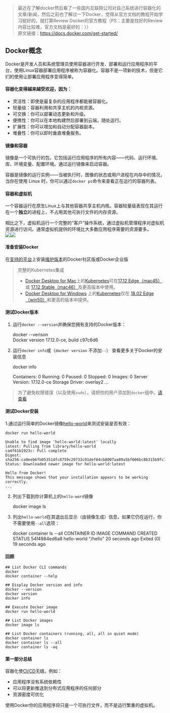 > 最近在了解docker然后看了一些国内互联网公司对自己系统进行容器化的文章/新闻，然后之前也了解过一下Docker，觉得从官方文档的教程开始学习挺好的，就打算Review Docker的官方教程（PS：主要是找好的Review内容比较难，官方文档是最好的：））  
> 原文链接：https://docs.docker.com/get-started/  
  
## Docker概念  
Docker是开发人员和系统管理员使用容器进行开发、部署和运行应用程序的平台，使用Linux容器部署应用程序被称为容器化。容器不是一项新的技术，但是它们的使用让部署应用程序变得简单。  
  
#### 容器化变得越来越受欢迎，因为：
- 灵活性：即使是最复杂的应用程序都能被容器化。 
- 轻量级：容器利用和共享主机的内核资源。  
- 可交换：你可以部署动态更新和升级。  
- 便携性：你可以在本地构建然后部署到云端，随处运行。  
- 扩展性：你可以增加和自动分配容器副本。  
- 堆叠性：你可以即时垂直堆叠服务。  
  
#### 镜像和容器  
  
镜像是一个可执行的包，它包括运行应用程序的所有内容——代码、运行环境、库、环境变量、配置环境。通过运行镜像来启动容器。  
  
容器是镜像的运行实例——当被执行时，图像的状态或用户进程在内存中的情况，当你在使用 Linux 时，你可以通过`docker ps`命令来查看正在运行的容器列表。  
  
#### 容器和虚拟机  
  
一个容器运行在原生Linux上与其他容器共享主机内核。容器轻量级表现在其运行在一个**独立**的进程上，不占用其他可执行文件的内存资源。  
  
相比之下，虚拟机运行一个完整的“客户”操作系统，通过虚拟机管理程序对虚拟机资源进行访问。通常虚拟机提供的环境比大多数应用程序需要的资源要多。  
![](https://docs.docker.com/images/Container%402x.png)![](https://docs.docker.com/images/VM%402x.png)  
  
#### 准备安装Docker  
在[支持的平台](https://docs.docker.com/ee/supported-platforms/)上安装[维护版本](https://docs.docker.com/install/)的Docker社区版或Docker企业版   
  
> 完整的Kubernetes集成
> - [Docker Desktop for Mac](https://docs.docker.com/docker-for-mac/kubernetes/)上的[Kubernetes](https://docs.docker.com/docker-for-mac/kubernetes/)可在[17.12 Edge（mac45）](https://docs.docker.com/docker-for-mac/edge-release-notes/#docker-community-edition-17120-ce-mac45-2018-01-05)或 [17.12 Stable（mac46）](https://docs.docker.com/docker-for-mac/release-notes/#docker-community-edition-17120-ce-mac46-2018-01-09)及更高版本中使用。
> - [Docker Desktop for Windows](https://docs.docker.com/docker-for-windows/kubernetes/) 上的[Kubernetes](https://docs.docker.com/docker-for-mac/kubernetes/)仅在 [18.02 Edge（win50）](https://docs.docker.com/docker-for-windows/edge-release-notes/#docker-community-edition-18020-ce-rc1-win50-2018-01-26)和更高的版本中提供。  
#### 测试Docker版本  
  
1. 运行`docker --version`并确保您拥有支持的Docker版本：   
  

    docker --verison   
    Docker version 17.12.0-ce, build c97c6d6  

2. 运行`docker info`或（`docker version` 不添加`--`） 查看更多关于Docker的安装信息  
  
  
    docker info  

    Containers: 0
    Running: 0
    Paused: 0
    Stopped: 0
    Images: 0
    Server Version: 17.12.0-ce
    Storage Driver: overlay2
    ...  
  
> 为了避免权限错误（以及使用`sudo`），请把你的用户添加到`docker`组中。[请查看](https://docs.docker.com/install/linux/linux-postinstall/)  
  
#### 测试Docker安装  
1.通过运行简单的Docker镜像[hello-world](https://hub.docker.com/_/hello-world/)来测试安装是否有效：  
  
  
    docker run hello-world

    Unable to find image 'hello-world:latest' locally
    latest: Pulling from library/hello-world
    ca4f61b1923c: Pull complete
    Digest: sha256:ca0eeb6fb05351dfc8759c20733c91def84cb8007aa89a5bf606bc8b315b9fc7
    Status: Downloaded newer image for hello-world:latest

    Hello from Docker!
    This message shows that your installation appears to be working correctly.
    ...  
  
2. 列出下载到你计算机上的`hello-word`镜像 
    

    docker image ls  
  
3. 列出`hello-world`在其退出后显示（由镜像生成）信息，如果它仍在运行，你不需要使用`--all`选项：  
  
  
    docker container ls --all
    CONTAINER ID     IMAGE           COMMAND      CREATED            STATUS
    54f4984ed6a8     hello-world     "/hello"     20 seconds ago     Exited (0) 19 seconds ago  
  
#### 回顾  
  
  
    ## List Docker CLI commands
    docker
    docker container --help

    ## Display Docker version and info
    docker --version
    docker version
    docker info

    ## Execute Docker image
    docker run hello-world

    ## List Docker images
    docker image ls

    ## List Docker containers (running, all, all in quiet mode)
    docker container ls
    docker container ls --all
    docker container ls -aq  
      
#### 第一部分总结  
容器化使[CI/CD](https://www.docker.com/solutions/cicd)无缝。例如：  

- 应用程序没有系统依赖性
- 可以将更新推送到分布式应用程序的任何部分
- 资源密度可优化
  
使用Docker你的应用程序将只是一个可执行文件，而不是运行繁重的虚拟机。
